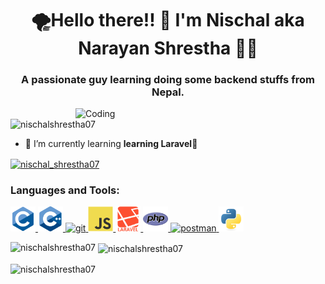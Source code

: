 <h1 align="center">🌪️Hello there!! 👋 I'm Nischal aka Narayan Shrestha 🧑‍💻</h1>
<h3 align="center">A passionate guy learning doing some backend stuffs from Nepal.</h3>
<img align="right" alt="Coding" width="400" src="https://user-images.githubusercontent.com/56996/35211232-f0e23a70-ff98-11e7-8970-1aff845f3eb0.gif">

<p align="left"> <img src="https://komarev.com/ghpvc/?username=nischalshrestha07&label=Profile%20views&color=0e75b6&style=flat" alt="nischalshrestha07" /> </p>



- 🌱 I’m currently learning **learning Laravel🐸**

<p align="left">
<a href="https://instagram.com/nischal_shrestha07" target="blank"><img align="center" src="https://raw.githubusercontent.com/rahuldkjain/github-profile-readme-generator/master/src/images/icons/Social/instagram.svg" alt="nischal_shrestha07" height="30" width="40" /></a>
</p>

<h3 align="left">Languages and Tools:</h3>
<p align="left"> <a href="https://www.cprogramming.com/" target="_blank" rel="noreferrer"> <img src="https://raw.githubusercontent.com/devicons/devicon/master/icons/c/c-original.svg" alt="c" width="40" height="40"/> </a> <a href="https://www.w3schools.com/cpp/" target="_blank" rel="noreferrer"> <img src="https://raw.githubusercontent.com/devicons/devicon/master/icons/cplusplus/cplusplus-original.svg" alt="cplusplus" width="40" height="40"/> </a> <a href="https://git-scm.com/" target="_blank" rel="noreferrer"> <img src="https://www.vectorlogo.zone/logos/git-scm/git-scm-icon.svg" alt="git" width="40" height="40"/> </a> <a href="https://developer.mozilla.org/en-US/docs/Web/JavaScript" target="_blank" rel="noreferrer"> <img src="https://raw.githubusercontent.com/devicons/devicon/master/icons/javascript/javascript-original.svg" alt="javascript" width="40" height="40"/> </a> <a href="https://laravel.com/" target="_blank" rel="noreferrer"> <img src="https://raw.githubusercontent.com/devicons/devicon/master/icons/laravel/laravel-plain-wordmark.svg" alt="laravel" width="40" height="40"/> </a> <a href="https://www.php.net" target="_blank" rel="noreferrer"> <img src="https://raw.githubusercontent.com/devicons/devicon/master/icons/php/php-original.svg" alt="php" width="40" height="40"/> </a> <a href="https://postman.com" target="_blank" rel="noreferrer"> <img src="https://www.vectorlogo.zone/logos/getpostman/getpostman-icon.svg" alt="postman" width="40" height="40"/> </a> <a href="https://www.python.org" target="_blank" rel="noreferrer"> <img src="https://raw.githubusercontent.com/devicons/devicon/master/icons/python/python-original.svg" alt="python" width="40" height="40"/> </a> </p>

<p><img align="left" src="https://github-readme-stats.vercel.app/api/top-langs?username=nischalshrestha07&show_icons=true&locale=en&layout=compact" alt="nischalshrestha07" /></p>

<p>&nbsp;<img align="center" src="https://github-readme-stats.vercel.app/api?username=nischalshrestha07&show_icons=true&locale=en" alt="nischalshrestha07" /></p>

<p><img align="center" src="https://github-readme-streak-stats.herokuapp.com/?user=nischalshrestha07&" alt="nischalshrestha07" /></p>
